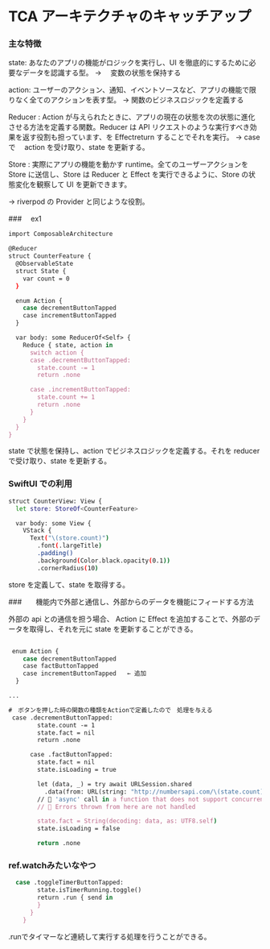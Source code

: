 # TCA アーキテクチャのキャッチアップ

### 主な特徴

state: あなたのアプリの機能がロジックを実行し、UI を徹底的にするために必要なデータを認識する型。
→ 　変数の状態を保持する

action: ユーザーのアクション、通知、イベントソースなど、アプリの機能で限りなく全てのアクションを表す型。
→ 関数のビジネスロジックを定義する

Reducer : Action が与えられたときに、アプリの現在の状態を次の状態に進化させる方法を定義する関数。Reducer は API リクエストのような実行すべき効果を返す役割も担っています、を Effectreturn することでそれを実行。
→ case で　 action を受け取り、state を更新する。

Store : 実際にアプリの機能を動かす runtime。全てのユーザーアクションを Store に送信し、Store は Reducer と Effect を実行できるように、Store の状態変化を観察して UI を更新できます。

→ riverpod の Provider と同じような役割。

###　 ex1

```sh
import ComposableArchitecture

@Reducer
struct CounterFeature {
  @ObservableState
  struct State {
    var count = 0
  }

  enum Action {
    case decrementButtonTapped
    case incrementButtonTapped
  }

  var body: some ReducerOf<Self> {
    Reduce { state, action in
      switch action {
      case .decrementButtonTapped:
        state.count -= 1
        return .none

      case .incrementButtonTapped:
        state.count += 1
        return .none
      }
    }
  }
}
```

state で状態を保持し、action でビジネスロジックを定義する。それを reducer で受け取り、state を更新する。

### SwiftUI での利用

```sh
struct CounterView: View {
  let store: StoreOf<CounterFeature>

  var body: some View {
    VStack {
      Text("\(store.count)")
        .font(.largeTitle)
        .padding()
        .background(Color.black.opacity(0.1))
        .cornerRadius(10)
```

store を定義して、state を取得する。

###　　機能内で外部と通信し、外部からのデータを機能にフィードする方法

外部の api との通信を担う場合、 Action に Effect を追加することで、外部のデータを取得し、それを元に state を更新することができる。

```sh

 enum Action {
    case decrementButtonTapped
    case factButtonTapped
    case incrementButtonTapped   ← 追加
  }

...

#　ボタンを押した時の関数の種類をActionで定義したので　処理を与える
 case .decrementButtonTapped:
        state.count -= 1
        state.fact = nil
        return .none

      case .factButtonTapped:
        state.fact = nil
        state.isLoading = true

        let (data, _) = try await URLSession.shared
          .data(from: URL(string: "http://numbersapi.com/\(state.count)")!)
        // 🛑 'async' call in a function that does not support concurrency
        // 🛑 Errors thrown from here are not handled

        state.fact = String(decoding: data, as: UTF8.self)
        state.isLoading = false

        return .none
```



### ref.watchみたいなやつ
```sh
  case .toggleTimerButtonTapped:
        state.isTimerRunning.toggle()
        return .run { send in
        }
      }
    }
```
.runでタイマーなど連続して実行する処理を行うことができる。


